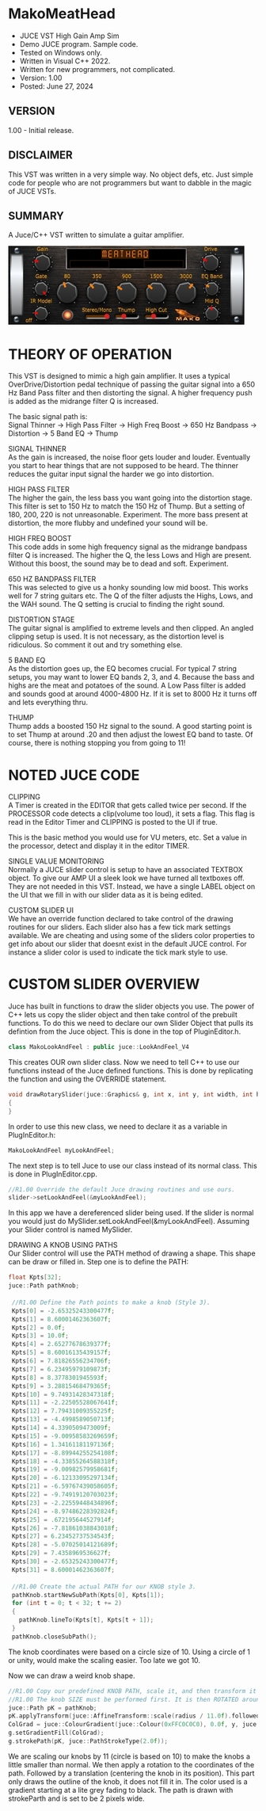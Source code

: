 # MakoMeatHead
* JUCE VST High Gain Amp Sim
* Demo JUCE program. Sample code.
* Tested on Windows only.
* Written in Visual C++ 2022.
* Written for new programmers, not complicated.
* Version: 1.00
* Posted: June 27, 2024

VERSION
------------------------------------------------------------------
1.00 - Initial release.

DISCLAIMER
------------------------------------------------------------------  
This VST was written in a very simple way. No object defs, etc. 
Just simple code for people who are not programmers but want to 
dabble in the magic of JUCE VSTs.

SUMMARY
------------------------------------------------------------------
A Juce/C++ VST written to simulate a guitar amplifier. 

![Demo Image](docs/assets/meatheaddemo.jpg)

# THEORY OF OPERATION<br />
This VST is designed to mimic a high gain amplifier. It uses
a typical OverDrive/Distortion pedal technique of passing the
guitar signal into a 650 Hz Band Pass filter and then distorting
the signal. A higher frequency push is added as the midrange filter Q is increased.<br />

The basic signal path is:  
Signal Thinner -> High Pass Filter -> High Freq Boost -> 650 Hz Bandpass -> Distortion -> 5 Band EQ -> Thump  

SIGNAL THINNER  
As the gain is increased, the noise floor gets louder and louder. Eventually you start to hear things that are not
supposed to be heard. The thinner reduces the guitar input signal the harder we go into distortion.

HIGH PASS FILTER  
The higher the gain, the less bass you want going into the distortion stage. This filter is set to 150 Hz to match 
the 150 Hz of Thump. But a setting of 180, 200, 220 is not unreasonable. Experiment. The more bass present at distortion, the
more flubby and undefined your sound will be.

HIGH FREQ BOOST  
This code adds in some high frequency signal as the midrange bandpass filter Q is increased. The higher the Q, the less Lows and High 
are present. Without this boost, the sound may be to dead and soft. Experiment.

650 HZ BANDPASS FILTER  
This was selected to give us a honky sounding low mid boost. This works well for 7 string guitars etc. The Q of the filter adjusts the Highs,
Lows, and the WAH sound. The Q setting is crucial to finding the right sound.

DISTORTION STAGE  
The guitar signal is amplified to extreme levels and then clipped. An angled clipping setup is used. It is not necessary, as the
distortion level is ridiculous. So comment it out and try something else.

5 BAND EQ  
As the distortion goes up, the EQ becomes crucial. For typical 7 string setups, you may want to lower EQ bands 2, 3, and 4. Because the
bass and highs are the meat and potatoes of the sound. A Low Pass filter is added and sounds good at around 4000-4800 Hz. If it is set to 8000 Hz
it turns off and lets everything thru.

THUMP  
Thump adds a boosted 150 Hz signal to the sound. A good starting point is to set Thump at around .20 and then adjust the lowest EQ band to taste. Of course,
there is nothing stopping you from going to 11!

# NOTED JUCE CODE 
CLIPPING  
A Timer is created in the EDITOR that gets called twice per second. If the PROCESSOR code detects a clip(volume too loud), it sets a flag. This flag is read
in the Editor Timer and CLIPPING is posted to the UI if true.

This is the basic method you would use for VU meters, etc. Set a value in the processor, detect and display it in the editor TIMER.

SINGLE VALUE MONITORING  
Normally a JUCE slider control is setup to have an associated TEXTBOX object. To give our AMP UI a sleek look we have turned all textboxes off. They are not needed in this VST.
Instead, we have a single LABEL object on the UI that we fill in with our slider data as it is being edited. 

CUSTOM SLIDER UI  
We have an override function declared to take control of the drawing routines for our sliders. Each slider also has a few tick mark settings available. We are cheating and using
some of the sliders color properties to get info about our slider that doesnt exist in the default JUCE control. For instance a slider color is used to indicate the tick mark style to use.

# CUSTOM SLIDER OVERVIEW  
Juce has built in functions to draw the slider objects you use. The power of C++ lets us copy the slider object and then take control of the prebuilt functions. 
To do this we need to declare our own Slider Object that pulls its defintion from the Juce object. This is done in the top of PluginEditor.h.
```C++
class MakoLookAndFeel : public juce::LookAndFeel_V4
```  
This creates OUR own slider class. Now we need to tell C++ to use our functions instead of the Juce defined functions. This is done by replicating the function and using the OVERRIDE statement.
```C++
void drawRotarySlider(juce::Graphics& g, int x, int y, int width, int height, float sliderPos, const float rotaryStartAngle, const float rotaryEndAngle, juce::Slider& sld) override
{
}
```
In order to use this new class, we need to declare it as a variable in PlugInEditor.h:
```C++
MakoLookAndFeel myLookAndFeel;
```
The next step is to tell Juce to use our class instead of its normal class. This is done in PlugInEditor.cpp.
```C++
//R1.00 Override the default Juce drawing routines and use ours.
slider->setLookAndFeel(&myLookAndFeel);
```
In this app we have a dereferenced slider being used. If the slider is normal you would just do MySlider.setLookAndFeel(&myLookAndFeel). Assuming your Slider control is named MySlider.

DRAWING A KNOB USING PATHS  
Our Slider control will use the PATH method of drawing a shape. This shape can be draw or filled in. Step one is to define the PATH: 
```C++
float Kpts[32];
juce::Path pathKnob;

 //R1.00 Define the Path points to make a knob (Style 3).
 Kpts[0] = -2.65325243300477f;
 Kpts[1] = 8.60001462363607f;
 Kpts[2] = 0.0f;
 Kpts[3] = 10.0f;
 Kpts[4] = 2.65277678639377f;
 Kpts[5] = 8.60016135439157f;
 Kpts[6] = 7.81826556234706f;
 Kpts[7] = 6.23495979109873f;
 Kpts[8] = 8.3778301945593f;
 Kpts[9] = 3.28815468479365f;
 Kpts[10] = 9.74931428347318f;
 Kpts[11] = -2.22505528067641f;
 Kpts[12] = 7.79431009355225f;
 Kpts[13] = -4.4998589050713f;
 Kpts[14] = 4.3390509473009f;
 Kpts[15] = -9.00958583269659f;
 Kpts[16] = 1.34161181197136f;
 Kpts[17] = -8.89944255254108f;
 Kpts[18] = -4.33855264588318f;
 Kpts[19] = -9.00982579958681f;
 Kpts[20] = -6.12133095297134f;
 Kpts[21] = -6.59767439058605f;
 Kpts[22] = -9.74919120703023f;
 Kpts[23] = -2.22559448434896f;
 Kpts[24] = -8.97486228392824f;
 Kpts[25] = .672195644527914f;
 Kpts[26] = -7.81861038843018f;
 Kpts[27] = 6.23452737534543f;
 Kpts[28] = -5.07025014121689f;
 Kpts[29] = 7.4358969536627f;
 Kpts[30] = -2.65325243300477f;
 Kpts[31] = 8.60001462363607f;

 //R1.00 Create the actual PATH for our KNOB style 3.
 pathKnob.startNewSubPath(Kpts[0], Kpts[1]);
 for (int t = 0; t < 32; t += 2)
 {
   pathKnob.lineTo(Kpts[t], Kpts[t + 1]);
 }
 pathKnob.closeSubPath();
```
The knob coordinates were based on a circle size of 10. Using a circle of 1 or unity, would make the scaling easier. Too late we got 10.

Now we can draw a weird knob shape. 
```C++
//R1.00 Copy our predefined KNOB PATH, scale it, and then transform it to the centre position.
//R1.00 The knob SIZE must be performed first. It is then ROTATED around its center. Then moved (TRANSLATED) to the screen knob position.
juce::Path pK = pathKnob;
pK.applyTransform(juce::AffineTransform::scale(radius / 11.0f).followedBy(juce::AffineTransform::rotation(angle).translated(centreX, centreY)));
ColGrad = juce::ColourGradient(juce::Colour(0xFFC0C0C0), 0.0f, y, juce::Colour(0xFF000000), 0.0f, y + height, false);
g.setGradientFill(ColGrad);
g.strokePath(pK, juce::PathStrokeType(2.0f));
```
We are scaling our knobs by 11 (circle is based on 10) to make the knobs a little smaller than normal. 
We then apply a rotation to the coordinates of the path. Followed by a translation (centering the knob in its position).
This part only draws the outline of the knob, it does not fill it in. The color used is a gradient starting at a lite grey fading to black. 
The path is drawn with strokeParth and is set to be 2 pixels wide.




